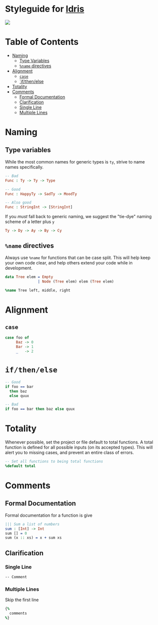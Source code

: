 # Styleguide for [Idris](http://www.idris-lang.org)
![](http://www.idris-lang.org/logo/logo.png)

# Table of Contents
- [Naming](#naming)
  - [Type Variables](#type-variables)
  - [`%name` directives](#name-directives)
- [Alignment](#alignment)
  - [`case`](#case)
  - [`if/then/else](#if-then-else)
- [Totality](#totality)
- [Comments](#comments)
  - [Formal Documentation](#formal-documentation)
  - [Clarification](#clarification)
  - [Single Line](#single-line)
  - [Multiple Lines](#multiple-lines)

# Naming
## Type variables
While the most common names for generic types is `ty`, strive to name names specifically.

```idris
-- Bad
Func : Ty -> Ty -> Type

-- Good
Func : HappyTy -> SadTy -> MoodTy

-- Also good
Func : StringInt -> [StringInt]
```

If you _must_ fall back to generic naming, we suggest the "tie-dye" naming scheme of a letter plus `y`

```idris
Ty -> Dy -> Ay -> By -> Cy
```

## `%name` directives
Always use `%name` for functions that can be case split. This will help keep your own code clear, and help others extend your code while in development.

```idris
data Tree elem = Empty
               | Node (Tree elem) elem (Tree elem)

%name Tree left, middle, right
```

# Alignment
## `case`
```idris
case foo of
     Baz -> 0
     Bar -> 1
     _   -> 2
```

# `if/then/else`
```idris
-- Good
if foo == bar
  then baz
  else quux

-- Bad
if foo == bar then baz else quux  
```

# Totality
Whenever possible, set the project or file default to total functions. A total function is defined for all possible inputs (on its accepted types). This will alert you to missing cases, and prevent an entire class of errors.

```idris
-- Set all functions to being total functions
%default total
```

# Comments
## Formal Documentation
Formal documentation for a function is give 

```idris
||| Sum a list of numbers
sum : [Int] -> Int
sum [] = 0
sum (x :: xs) = x + sum xs
```

## Clarification
### Single Line
`-- Comment`

### Multiple Lines
Skip the first line

```idris
{%
  comments
%}
```
